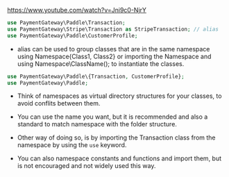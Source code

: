 https://www.youtube.com/watch?v=Jni9c0-NjrY

```php
use PaymentGateway\Paddle\Transaction;
use PaymentGateway\Stripe\Transaction as StripeTransaction; // alias
use PaymentGateway\Paddle\CustomerProfile;
```
- alias can be used to group classes that are in the same namespace using Namespace\{Class1, Class2} or importing the Namespace and using Namespace\ClassName(); to instantiate the classes.

```php
use PaymentGateway\Paddle\{Transaction, CustomerProfile};
use PaymentGateway\Paddle;
```

- Think of namespaces as virtual directory structures for your classes, to avoid conflits between them.

- You can use the name you want, but it is recommended and also a standard to match namespace with the folder structure.

- Other way of doing so, is by importing the Transaction class from the namespace by using the `use` keyword.

- You can also namespace constants and functions and import them, but is not encouraged and not widely used this way.

